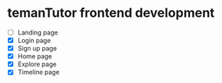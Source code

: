 # temanTutor frontend development

- [ ] Landing page
- [x] Login page
- [x] Sign up page
- [x] Home page
- [X] Explore page
- [x] Timeline page
